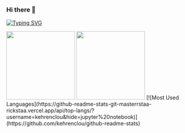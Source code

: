### Hi there 👋
[![Typing SVG](https://readme-typing-svg.demolab.com/?lines=Thanks+for+stopping+by;I'm+a+full-stack+developer)](https://git.io/typing-svg)



<img height="180em" src="https://github-readme-stats.vercel.app/api?username=kehrenclou&show_icons=true&hide_border=true&&count_private=true&include_all_commits=true" />
<img height="180em" src="https://github-readme-stats-git-masterrstaa-rickstaa.vercel.app/api/top-langs/?username=kehrenclou&hide=jupyter%20notebook"/>
[![Most Used Languages](https://github-readme-stats-git-masterrstaa-rickstaa.vercel.app/api/top-langs/?username=kehrenclou&hide=jupyter%20notebook)](https://github.com/kehrenclou/github-readme-stats)

<!--
**kehrenclou/kehrenclou** is a ✨ _special_ ✨ repository because its `README.md` (this file) appears on your GitHub profile.

Here are some ideas to get you started:

- 🔭 I’m currently working on ...
- 🌱 I’m currently learning ...
- 👯 I’m looking to collaborate on ...
- 🤔 I’m looking for help with ...
- 💬 Ask me about ...
- 📫 How to reach me: ...
- 😄 Pronouns: ...
- ⚡ Fun fact: ...
-->
